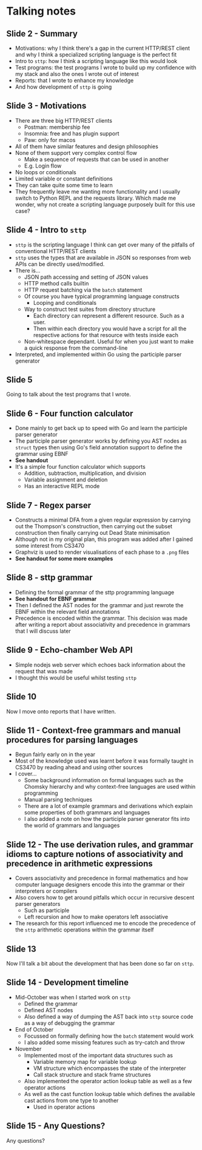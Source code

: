# Talking notes

## Slide 2 - Summary

- Motivations: why I think there's a gap in the current HTTP/REST client and why I think a specialized scripting language is the perfect fit
- Intro to `sttp`: how I think a scripting language like this would look
- Test programs: the test programs I wrote to build up my confidence with my stack and also the ones I wrote out of interest
- Reports: that I wrote to enhance my knowledge
- And how development of `sttp` is going

## Slide 3 - Motivations

- There are three big HTTP/REST clients
  - Postman: membership fee
  - Insomnia: free and has plugin support
  - Paw: only for macos
- All of them have similar features and design philosophies
- None of them support very complex control flow
  - Make a sequence of requests that can be used in another
  - E.g. Login flow
- No loops or conditionals
- Limited variable or constant definitions
- They can take quite some time to learn
- They frequently leave me wanting more functionality and I usually switch to Python REPL and the requests library. Which made me wonder, why not create a scripting language purposely built for this use case?

## Slide 4 - Intro to `sttp`

- `sttp` is the scripting language I think can get over many of the pitfalls of conventional HTTP/REST clients
- `sttp` uses the types that are available in JSON so responses from web APIs can be directly used/modified.
- There is...
  - JSON path accessing and setting of JSON values
  - HTTP method calls builtin
  - HTTP request batching via the `batch` statement
  - Of course you have typical programming language constructs
    - Looping and conditionals
  - Way to construct test suites from directory structure
    - Each directory can represent a different resource. Such as a user.
    - Then within each directory you would have a script for all the respective actions for that resource with tests inside each
  - Non-whitespace dependant. Useful for when you just want to make a quick response from the command-line
- Interpreted, and implemented within Go using the participle parser generator

## Slide 5

Going to talk about the test programs that I wrote.

## Slide 6 - Four function calculator

- Done mainly to get back up to speed with Go and learn the participle parser generator
- The participle parser generator works by defining you AST nodes as `struct` types then using Go's field annotation support to define the grammar using EBNF
- **See handout**
- It's a simple four function calculator which supports
  - Addition, subtraction, multiplication, and division
  - Variable assignment and deletion
  - Has an interactive REPL mode

## Slide 7 - Regex parser

- Constructs a minimal DFA from a given regular expression by carrying out the Thompson's construction, then carrying out the subset construction then finally carrying out Dead State minimisation
- Although not in my original plan, this program was added after I gained some interest from CS3470
- Graphviz is used to render visualisations of each phase to a `.png` files
- **See handout for some more examples**

## Slide 8 - sttp grammar

- Defining the formal grammar of the sttp programming language
- **See handout for EBNF grammar**
- Then I defined the AST nodes for the grammar and just rewrote the EBNF within the relevant field annotations
- Precedence is encoded within the grammar. This decision was made after writing a report about associativity and precedence in grammars that I will discuss later

## Slide 9 - Echo-chamber Web API

- Simple nodejs web server which echoes back information about the request that was made
- I thought this would be useful whilst testing `sttp`

## Slide 10

Now I move onto reports that I have written.

## Slide 11 - Context-free grammars and manual procedures for parsing languages

- Begun fairly early on in the year
- Most of the knowledge used was learnt before it was formally taught in CS3470 by reading ahead and using other sources
- I cover...
  - Some background information on formal languages such as the Chomsky hierarchy and why context-free languages are used within programming
  - Manual parsing techniques
  - There are a lot of example grammars and derivations which explain some properties of both grammars and languages
  - I also added a note on how the participle parser generator fits into the world of grammars and languages

## Slide 12 - The use derivation rules, and grammar idioms to capture notions of associativity and precedence in arithmetic expressions

- Covers associativity and precedence in formal mathematics and how computer language designers encode this into the grammar or their interpreters or compilers
- Also covers how to get around pitfalls which occur in recursive descent parser generators
  - Such as participle
  - Left recursion and how to make operators left associative
- The research for this report influenced me to encode the precedence of the `sttp` arithmetic operations within the grammar itself

## Slide 13

Now I'll talk a bit about the development that has been done so far on `sttp`.

## Slide 14 - Development timeline

- Mid-October was when I started work on `sttp`
  - Defined the grammar
  - Defined AST nodes
  - Also defined a way of dumping the AST back into `sttp` source code as a way of debugging the grammar
- End of October
  - Focussed on formally defining how the `batch` statement would work
  - I also added some missing features such as try-catch and throw
- November
  - Implemented most of the important data structures such as
    - Variable memory map for variable lookup
    - VM structure which encompasses the state of the interpreter
    - Call stack structure and stack frame structures
  - Also implemented the operator action lookup table as well as a few operator actions
  - As well as the cast function lookup table which defines the available cast actions from one type to another
    - Used in operator actions

## Slide 15 - Any Questions?

Any questions?
